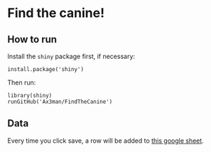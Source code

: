 # Find the canine!

## How to run

Install the `shiny` package first, if necessary:

```{r shiny, eval = FALSE}
install.package('shiny')
```

Then run:

```{r run_app}
library(shiny)
runGitHub('Ax3man/FindTheCanine')
```

## Data

Every time you click save, a row will be added to [this google sheet](https://docs.google.com/spreadsheets/d/1R9FLU0xr9uNC79LCqzu2axQ4McPMjZWV0u96ap2kDIc/edit?usp=sharing).
